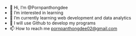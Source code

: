 - 👋 Hi, I’m @Pornpanthongdee
- 👀 I’m interested in learning
- 🌱 I’m currently learning web development and data analytics
- 💞️ I will use Github to develop my programs
- 📫 How to reach me pornpanthongdee02@gmail.com

<!---
Pornpanthongdee/Pornpanthongdee is a ✨ special ✨ repository because its `README.md` (this file) appears on your GitHub profile.
You can click the Preview link to take a look at your changes.
--->

